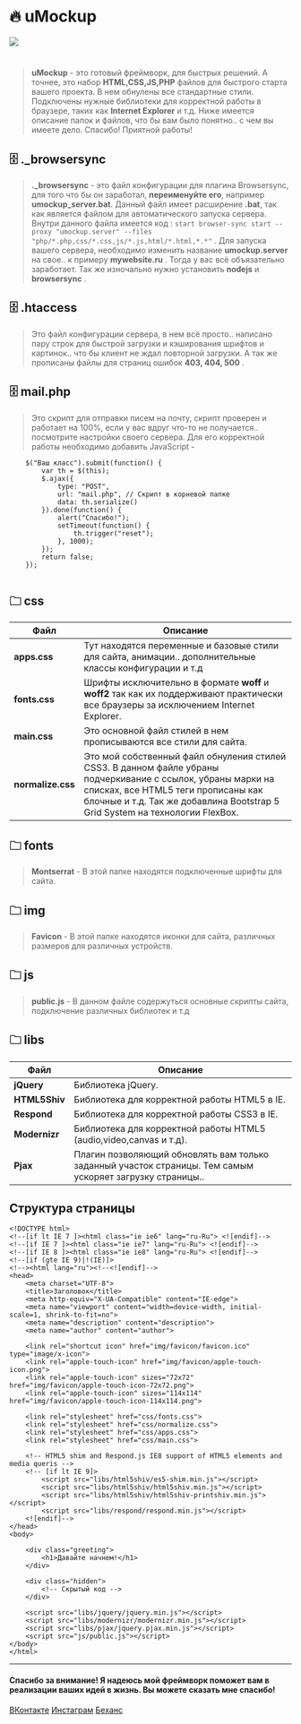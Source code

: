 # 🔥 uMockup



![](https://i.ibb.co/YQnZkfs/4x.jpg)

#


>  **uMockup** - это готовый фреймворк, для быстрых решений. А точнее, это набор **HTML,CSS,JS,PHP** файлов для быстрого старта вашего проекта. В нем обнулены все стандартные стили. Подключены нужные библиотеки для корректной работы в браузере, таких как **Internet Explorer** и т.д. Ниже имеется описание папок и файлов, что бы вам было понятно.. с чем вы имеете дело. Спасибо! Приятной работы!


## 🗄️ ._browsersync


> **._browsersync** - это файл конфигурации для плагина Browsersync, для того что бы он заработал, **переименуйте его**,  например **umockup_server.bat**. Данный файл имеет расширение **.bat**, так как является файлом для автоматического запуска сервера.  Внутри данного файла имеется код :
``
start browser-sync start --proxy "umockup.server" --files "php/*.php,css/*.css,js/*.js,html/*.html,*.*"
`` .
> Для запуска вашего сервера, необходимо изменить название **umockup.server** на свое.. к примеру **mywebsite.ru** . Тогда у вас всё объязательно заработает. Так же изночально нужно установить **nodejs** и **browsersync** . 


## 🗄️ .htaccess


> Это файл конфигурации сервера, в нем всё просто.. написано пару строк для быстрой загрузки и кэширования шрифтов и картинок.. что бы клиент не ждал повторной загрузки. А так же прописаны файлы для страниц ошибок **403, 404, 500** .


## 🗄️ mail.php


> Это скрипт для отправки писем на почту, скрипт проверен и работает на 100%, если у вас вдруг что-то не получается.. посмотрите настройки своего сервера. Для его корректной работы необходимо добавить JavaScript -

````
	$("Ваш класс").submit(function() {
		var th = $(this);
		$.ajax({
			type: "POST",
			url: "mail.php", // Скрипт в корневой папке
			data: th.serialize()
		}).done(function() {
			alert("Спасибо!");
			setTimeout(function() {
				th.trigger("reset");
			}, 1000);
		});
		return false;
	});
	
````

## 🗀 css


| Файл | Описание |
| ------ | ------ |
| **apps.css** | Тут находятся переменные и базовые стили для сайта, анимации.. дополнительные классы конфигурации и т.д |
| **fonts.css** | Шрифты исключительно в формате **woff** и **woff2** так как их поддерживают практически все браузеры за исключением Internet Explorer. |
| **main.css** | Это основной файл стилей в нем прописываются все стили для сайта. |
| **normalize.css** | Это мой собственный файл обнуления стилей CSS3. В данном файле убраны подчеркивание с ссылок, убраны марки на списках, все HTML5 теги прописаны как блочные и т.д. Так же добавлина Bootstrap 5 Grid System на технологии FlexBox. |


## 🗀 fonts

>**Montserrat** - В этой папке находятся подключенные шрифты для сайта.


## 🗀 img


>**Favicon** - В этой папке находятся иконки для сайта, различных размеров для различных устройств.


## 🗀 js

>**public.js** - В данном файле содержуться основные скрипты сайта, подключение различных библиотек и т.д


## 🗀 libs

| Файл | Описание |
| ------ | ------ |
| **jQuery** | Библиотека jQuery. |
| **HTML5Shiv** | Библиотека для корректной работы HTML5 в IE. |
| **Respond** |  Библиотека для корректной работы CSS3 в IE. |
| **Modernizr** | Библиотека для корректной работы HTML5 (audio,video,canvas и т.д). |
| **Pjax** | Плагин позволяющий обновлять вам только заданный участок страницы. Тем самым ускоряет загрузку страницы.. |

## Структура страницы



```
<!DOCTYPE html>
<!--[if lt IE 7 ]><html class="ie ie6" lang="ru-Ru"> <![endif]-->
<!--[if IE 7 ]><html class="ie ie7" lang="ru-Ru"> <![endif]-->
<!--[if IE 8 ]><html class="ie ie8" lang="ru-Ru"> <![endif]-->
<!--[if (gte IE 9)|!(IE)]>
<!--><html lang="ru"><!--<![endif]-->
<head>
	<meta charset="UTF-8">
	<title>Заголовок</title>
	<meta http-equiv="X-UA-Compatible" content="IE-edge">
	<meta name="viewport" content="width=device-width, initial-scale=1, shrink-to-fit=no">
    <meta name="description" content="description">
	<meta name="author" content="author">

	<link rel="shortcut icon" href="img/favicon/favicon.ico" type="image/x-icon">
	<link rel="apple-touch-icon" href="img/favicon/apple-touch-icon.png">
	<link rel="apple-touch-icon" sizes="72x72" href="img/favicon/apple-touch-icon-72x72.png">
	<link rel="apple-touch-icon" sizes="114x114" href="img/favicon/apple-touch-icon-114x114.png">

	<link rel="stylesheet" href="css/fonts.css">
	<link rel="stylesheet" href="css/normalize.css">
	<link rel="stylesheet" href="css/apps.css">
	<link rel="stylesheet" href="css/main.css">

	<!-- HTML5 shim and Respond.js IE8 support of HTML5 elements and media queris -->
    <!-- [if lt IE 9]>
    	<script src="libs/html5shiv/es5-shim.min.js"></script>
		<script src="libs/html5shiv/html5shiv.min.js"></script>
		<script src="libs/html5shiv/html5shiv-printshiv.min.js"></script>
		<script src="libs/respond/respond.min.js"></script>
    <![endif]-->
</head>
<body>
	
	<div class="greeting">
		<h1>Давайте начнем!</h1>
	</div>

	<div class="hidden">
		<!-- Скрытый код -->
	</div>
	
	<script src="libs/jquery/jquery.min.js"></script>
	<script src="libs/modernizr/modernizr.min.js"></script>
	<script src="libs/pjax/jquery.pjax.min.js"></script>
	<script src="js/public.js"></script>
</body>
</html>

```
---



#### Спасибо за внимание! Я надеюсь мой фреймворк поможет вам в реализации ваших идей в жизнь. Вы можете сказать мне спасибо!


[ВКонтакте](https://vk.com/valgeroff)  [Инстаграм](https://instagram.com/valgerofficial)  [Беханс](https://www.behance.net/valgerofficial)
